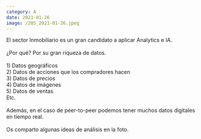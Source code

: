 ```yaml
--- 
category: A 
date: 2021-01-26 
image: /205_2021-01-26.jpeg 
--- 
```


El sector Inmobiliario es un gran candidato a aplicar Analytics e IA.<br><br>¿Por qué? Por su gran riqueza de datos. <br><br>1) Datos geográficos<br>2) Datos de acciones que los compradores hacen<br>3) Datos de precios<br>4) Datos de imágenes<br>5) Datos de ventas<br>Etc.<br><br>Además, en el caso de peer-to-peer podemos tener muchos datos digitales en tiempo real. <br><br>Os comparto algunas ideas de análisis en la foto.